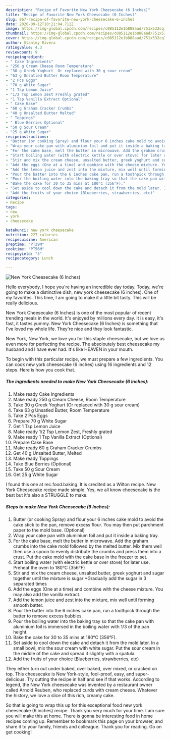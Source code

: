 ```yaml
---
description: "Recipe of Favorite New York Cheesecake (6 Inches)"
title: "Recipe of Favorite New York Cheesecake (6 Inches)"
slug: 867-recipe-of-favorite-new-york-cheesecake-6-inches
date: 2020-09-12T10:21:04.712Z
image: https://img-global.cpcdn.com/recipes/c085112e1b888aad/751x532cq70/new-york-cheesecake-6-inches-recipe-main-photo.jpg
thumbnail: https://img-global.cpcdn.com/recipes/c085112e1b888aad/751x532cq70/new-york-cheesecake-6-inches-recipe-main-photo.jpg
cover: https://img-global.cpcdn.com/recipes/c085112e1b888aad/751x532cq70/new-york-cheesecake-6-inches-recipe-main-photo.jpg
author: Stanley Rivera
ratingvalue: 4.3
reviewcount: 9
recipeingredient:
- " Cake Ingredients"
- "250 g Cream Cheese Room Temperature"
- "30 g Greek Yoghurt  Or replaced with 30 g sour cream"
- "63 g Unsatled Butter Room Temperature"
- "2 Pcs Eggs"
- "70 g White Sugar"
- "1 Tsp Lemon Juice"
- "1/2 Tsp Lemon Zest Freshly grated"
- "1 Tsp Vanilla Extract Optional"
- " Cake Base"
- "60 g Graham Cracker Crumbs"
- "40 g Unsalted Butter Melted"
- " Toppings"
- " Blue Berries Optional"
- "50 g Sour Cream"
- "25 g White Sugar"
recipeinstructions:
- "Butter (or cooking Spray) and flour your 6 inches cake mold to avoid the cake stick to the pan, remove excess flour. You may then put parchment paper to the mold base. (Optional)"
- "Wrap your cake pan with aluminium foil and put it inside a baking tray."
- "For the cake base, melt the butter in microwave. Add the graham crumbs into the cake mold followed by the melted butter. Mix them well then use a spoon to evenly distribute the crumbs and press them into a crust. Put the cake mold with the cake base in the freezer to set."
- "Start boiling water (with electric kettle or over stove) for later use. Preheat the oven to 180°C (356°F)"
- "Stir and mix the cream cheese, unsalted butter, greek yoghurt and sugar together until the mixture is sugar *Gradually add the sugar in 3 separated times"
- "Add the eggs (One at a time) and combine with the cheese mixture. You may also add the vanilla extract."
- "Add the lemon juice and zest into the mixture, mix well until forming smooth batter."
- "Pour the batter into the 6 inches cake pan, run a toothpick through the batter to remove excess bubbles."
- "Pour the boiling water into the baking tray so that the cake pan with aluminium foil is immersed in the boiling water with 1/3 of the pan height."
- "Bake the cake for 30 to 35 mins at 180°C (356°F)."
- "Set aside to cool down the cake and detach it from the mold later. In a small bowl, mix the sour cream with white sugar. Put the sour cream in the middle of the cake and spread it slightly with a spatula."
- "Add the fruits of your choice (Blueberries, strawberries, etc)"
categories:
- Recipe
tags:
- new
- york
- cheesecake

katakunci: new york cheesecake 
nutrition: 227 calories
recipecuisine: American
preptime: "PT29M"
cooktime: "PT56M"
recipeyield: "3"
recipecategory: Lunch

---
```



![New York Cheesecake (6 Inches)](https://img-global.cpcdn.com/recipes/c085112e1b888aad/751x532cq70/new-york-cheesecake-6-inches-recipe-main-photo.jpg)

Hello everybody, I hope you're having an incredible day today. Today, we're going to make a distinctive dish, new york cheesecake (6 inches). One of my favorites. This time, I am going to make it a little bit tasty. This will be really delicious.

New York Cheesecake (6 Inches) is one of the most popular of recent trending meals in the world. It's enjoyed by millions every day. It is easy, it's fast, it tastes yummy. New York Cheesecake (6 Inches) is something that I've loved my whole life. They're nice and they look fantastic.

New York, New York, we love you for this staple cheesecake, but we love us even more for perfecting the recipe. The absoloutely best cheesecake my husband and I have ever had. It&#39;s like HEAVEN in your mouth.


To begin with this particular recipe, we must prepare a few ingredients. You can cook new york cheesecake (6 inches) using 16 ingredients and 12 steps. Here is how you cook that.

<!--inarticleads1-->

##### The ingredients needed to make New York Cheesecake (6 Inches):

1. Make ready  Cake Ingredients
1. Make ready 250 g Cream Cheese, Room Temperature
1. Take 30 g Greek Yoghurt  (Or replaced with 30 g sour cream)
1. Take 63 g Unsatled Butter, Room Temperature
1. Take 2 Pcs Eggs
1. Prepare 70 g White Sugar
1. Get 1 Tsp Lemon Juice
1. Make ready 1/2 Tsp Lemon Zest, Freshly grated
1. Make ready 1 Tsp Vanilla Extract (Optional)
1. Prepare  Cake Base
1. Make ready 60 g Graham Cracker Crumbs
1. Get 40 g Unsalted Butter, Melted
1. Make ready  Toppings
1. Take  Blue Berries (Optional)
1. Take 50 g Sour Cream
1. Get 25 g White Sugar


I found this one at rec.food.baking. It is credited as a Wilton recipe. New York Cheesecake recipe made simple. Yes, we all know cheesecake is the best but it&#39;s also a STRUGGLE to make. 

<!--inarticleads2-->

##### Steps to make New York Cheesecake (6 Inches):

1. Butter (or cooking Spray) and flour your 6 inches cake mold to avoid the cake stick to the pan, remove excess flour. You may then put parchment paper to the mold base. (Optional)
1. Wrap your cake pan with aluminium foil and put it inside a baking tray.
1. For the cake base, melt the butter in microwave. Add the graham crumbs into the cake mold followed by the melted butter. Mix them well then use a spoon to evenly distribute the crumbs and press them into a crust. Put the cake mold with the cake base in the freezer to set.
1. Start boiling water (with electric kettle or over stove) for later use. Preheat the oven to 180°C (356°F)
1. Stir and mix the cream cheese, unsalted butter, greek yoghurt and sugar together until the mixture is sugar *Gradually add the sugar in 3 separated times
1. Add the eggs (One at a time) and combine with the cheese mixture. You may also add the vanilla extract.
1. Add the lemon juice and zest into the mixture, mix well until forming smooth batter.
1. Pour the batter into the 6 inches cake pan, run a toothpick through the batter to remove excess bubbles.
1. Pour the boiling water into the baking tray so that the cake pan with aluminium foil is immersed in the boiling water with 1/3 of the pan height.
1. Bake the cake for 30 to 35 mins at 180°C (356°F).
1. Set aside to cool down the cake and detach it from the mold later. In a small bowl, mix the sour cream with white sugar. Put the sour cream in the middle of the cake and spread it slightly with a spatula.
1. Add the fruits of your choice (Blueberries, strawberries, etc)


They either turn out under baked, over baked, over mixed, or cracked on top. This cheesecake is New York-style, fool-proof, easy, and super-delicious. Try cutting the recipe in half and see if that works. According to legend, the New York cheesecake was invented by a restaurant owner called Arnold Reuben, who replaced curds with cream cheese. Whatever the history, we love a slice of this rich, creamy cake. 

So that is going to wrap this up for this exceptional food new york cheesecake (6 inches) recipe. Thank you very much for your time. I am sure you will make this at home. There is gonna be interesting food in home recipes coming up. Remember to bookmark this page on your browser, and share it to your family, friends and colleague. Thank you for reading. Go on get cooking!
